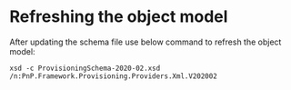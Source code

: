 # Refreshing the object model #
After updating the schema file use below command to refresh the object model:

```Cmd
xsd -c ProvisioningSchema-2020-02.xsd /n:PnP.Framework.Provisioning.Providers.Xml.V202002
```
